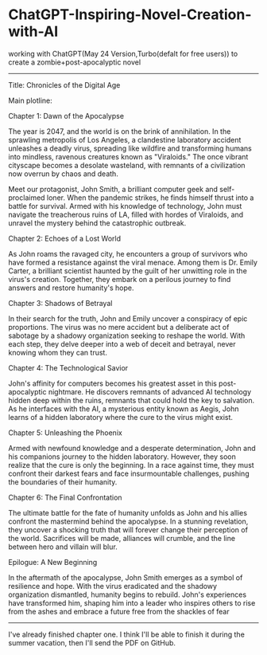 # ChatGPT-Inspiring-Novel-Creation-with-AI
working with ChatGPT(May 24 Version,Turbo(defalt for free users)) to create a zombie+post-apocalyptic novel

____________________________________________________________________________________________________________________________________________________________________

Title: Chronicles of the Digital Age

Main plotline:

Chapter 1: Dawn of the Apocalypse

The year is 2047, and the world is on the brink of annihilation. In the sprawling metropolis of Los Angeles, a clandestine laboratory accident unleashes a deadly virus, spreading like wildfire and transforming humans into mindless, ravenous creatures known as "Viraloids." The once vibrant cityscape becomes a desolate wasteland, with remnants of a civilization now overrun by chaos and death.

Meet our protagonist, John Smith, a brilliant computer geek and self-proclaimed loner. When the pandemic strikes, he finds himself thrust into a battle for survival. Armed with his knowledge of technology, John must navigate the treacherous ruins of LA, filled with hordes of Viraloids, and unravel the mystery behind the catastrophic outbreak.

Chapter 2: Echoes of a Lost World

As John roams the ravaged city, he encounters a group of survivors who have formed a resistance against the viral menace. Among them is Dr. Emily Carter, a brilliant scientist haunted by the guilt of her unwitting role in the virus's creation. Together, they embark on a perilous journey to find answers and restore humanity's hope.

Chapter 3: Shadows of Betrayal

In their search for the truth, John and Emily uncover a conspiracy of epic proportions. The virus was no mere accident but a deliberate act of sabotage by a shadowy organization seeking to reshape the world. With each step, they delve deeper into a web of deceit and betrayal, never knowing whom they can trust.

Chapter 4: The Technological Savior

John's affinity for computers becomes his greatest asset in this post-apocalyptic nightmare. He discovers remnants of advanced AI technology hidden deep within the ruins, remnants that could hold the key to salvation. As he interfaces with the AI, a mysterious entity known as Aegis, John learns of a hidden laboratory where the cure to the virus might exist.

Chapter 5: Unleashing the Phoenix

Armed with newfound knowledge and a desperate determination, John and his companions journey to the hidden laboratory. However, they soon realize that the cure is only the beginning. In a race against time, they must confront their darkest fears and face insurmountable challenges, pushing the boundaries of their humanity.

Chapter 6: The Final Confrontation

The ultimate battle for the fate of humanity unfolds as John and his allies confront the mastermind behind the apocalypse. In a stunning revelation, they uncover a shocking truth that will forever change their perception of the world. Sacrifices will be made, alliances will crumble, and the line between hero and villain will blur.

Epilogue: A New Beginning

In the aftermath of the apocalypse, John Smith emerges as a symbol of resilience and hope. With the virus eradicated and the shadowy organization dismantled, humanity begins to rebuild. John's experiences have transformed him, shaping him into a leader who inspires others to rise from the ashes and embrace a future free from the shackles of fear
____________________________________________________________________________________________________________________________________________________________________

I've already finished chapter one. I think I'll be able to finish it during the summer vacation, then I'll send the PDF on GitHub.
